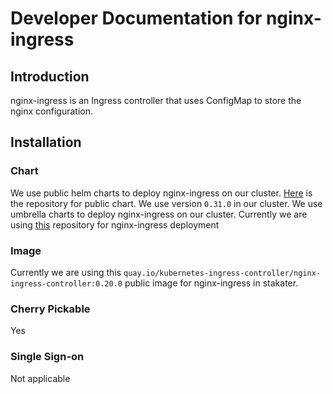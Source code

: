 # Developer Documentation for nginx-ingress

## Introduction

nginx-ingress is an Ingress controller that uses ConfigMap to store the nginx configuration.

## Installation

### Chart

We use public helm charts to deploy nginx-ingress on our cluster. [Here](https://github.com/helm/charts/tree/master/stable/nginx-ingress) is the repository for public chart. We use version `0.31.0` in our cluster. We use umbrella charts to deploy nginx-ingress on our cluster. Currently we are using [this](https://github.com/stakater/stakaterkubehelmGlobal) repository for nginx-ingress deployment

### Image

Currently we are using this `quay.io/kubernetes-ingress-controller/nginx-ingress-controller:0.20.0` public image for nginx-ingress in stakater.

### Cherry Pickable

Yes

### Single Sign-on

Not applicable